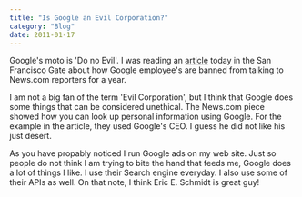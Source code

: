 ```yaml
---
title: "Is Google an Evil Corporation?"
category: "Blog"
date: 2011-01-17
---
```



Google's moto is 'Do no Evil'. I was reading an [article](http://www.sfgate.com/cgi-bin/article.cgi?file=/n/a/2005/08/08/financial/f134424D42.DTL&type=printable) today in the San Francisco Gate about how Google employee's are banned from talking to News.com reporters for a year.

I am not a big fan of the term 'Evil Corporation', but I think that Google does some things that can be considered unethical. The News.com piece showed how you can look up personal information using Google. For the example in the article, they used Google's CEO. I guess he did not like his just desert.

As you have propably noticed I run Google ads on my web site. Just so people do not think I am trying to bite the hand that feeds me, Google does a lot of things I like. I use their Search engine everyday. I also use some of their APIs as well. On that note, I think Eric E. Schmidt is great guy!